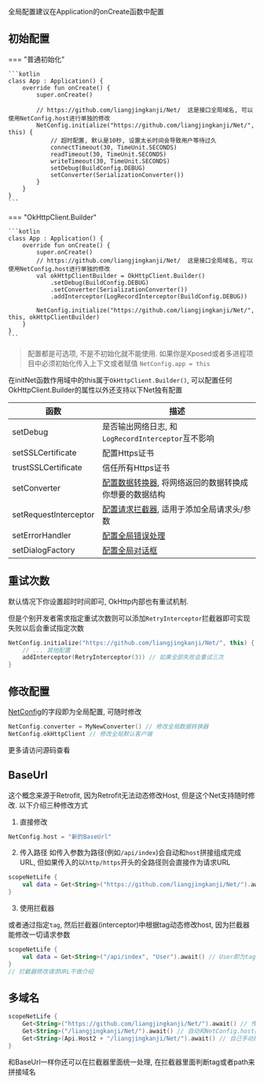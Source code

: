全局配置建议在Application的onCreate函数中配置

## 初始配置

=== "普通初始化"

    ```kotlin
    class App : Application() {
        override fun onCreate() {
            super.onCreate()
    
            // https://github.com/liangjingkanji/Net/  这是接口全局域名, 可以使用NetConfig.host进行单独的修改
            NetConfig.initialize("https://github.com/liangjingkanji/Net/", this) {
                // 超时配置, 默认是10秒, 设置太长时间会导致用户等待过久
                connectTimeout(30, TimeUnit.SECONDS)
                readTimeout(30, TimeUnit.SECONDS)
                writeTimeout(30, TimeUnit.SECONDS)
                setDebug(BuildConfig.DEBUG)
                setConverter(SerializationConverter())
            }
        }
    }
    ```

=== "OkHttpClient.Builder"

    ```kotlin
    class App : Application() {
        override fun onCreate() {
            super.onCreate()
            // https://github.com/liangjingkanji/Net/  这是接口全局域名, 可以使用NetConfig.host进行单独的修改
            val okHttpClientBuilder = OkHttpClient.Builder()
                .setDebug(BuildConfig.DEBUG)
                .setConverter(SerializationConverter())
                .addInterceptor(LogRecordInterceptor(BuildConfig.DEBUG))
    
            NetConfig.initialize("https://github.com/liangjingkanji/Net/", this, okHttpClientBuilder)
        }
    }
    ```

> 配置都是可选项, 不是不初始化就不能使用. 如果你是Xposed或者多进程项目中必须初始化传入上下文或者赋值 `NetConfig.app = this`

在initNet函数作用域中的this属于`OkHttpClient.Builder()`, 可以配置任何OkHttpClient.Builder的属性以外还支持以下Net独有配置

| 函数 | 描述 |
|-|-|
| setDebug | 是否输出网络日志, 和`LogRecordInterceptor`互不影响  |
| setSSLCertificate | 配置Https证书 |
| trustSSLCertificate | 信任所有Https证书 |
| setConverter | [配置数据转换器](converter.md), 将网络返回的数据转换成你想要的数据结构 |
| setRequestInterceptor | [配置请求拦截器](interceptor.md), 适用于添加全局请求头/参数 |
| setErrorHandler | [配置全局错误处理](error-global.md) |
| setDialogFactory | [配置全局对话框](auto-dialog.md) |

## 重试次数

默认情况下你设置超时时间即可, OkHttp内部也有重试机制.

但是个别开发者需求指定重试次数则可以添加`RetryInterceptor`拦截器即可实现失败以后会重试指定次数

```kotlin
NetConfig.initialize("https://github.com/liangjingkanji/Net/", this) {
    // ... 其他配置
    addInterceptor(RetryInterceptor(3)) // 如果全部失败会重试三次
}
```


## 修改配置

[NetConfig](api/-net/com.drake.net/-net-config/index.html)的字段即为全局配置, 可随时修改

```kotlin
NetConfig.converter = MyNewConverter() // 修改全局数据转换器
NetConfig.okHttpClient // 修改全局默认客户端
```

更多请访问源码查看

## BaseUrl

这个概念来源于Retrofit, 因为Retrofit无法动态修改Host, 但是这个Net支持随时修改. 以下介绍三种修改方式

1) 直接修改

```kotlin
NetConfig.host = "新的BaseUrl"
```


2) 传入路径
如传入参数为路径(例如`/api/index`)会自动和`host`拼接组成完成URL, 但如果传入的以`http/https`开头的全路径则会直接作为请求URL

```kotlin
scopeNetLife {
    val data = Get<String>("https://github.com/liangjingkanji/Net/").await()
}
```

3) 使用拦截器

或者通过指定`tag`, 然后拦截器(interceptor)中根据tag动态修改host, 因为拦截器能修改一切请求参数

```kotlin
scopeNetLife {
    val data = Get<String>("/api/index", "User").await() // User即为tag
}
// 拦截器修改请求URL不做介绍
```

## 多域名

```kotlin
scopeNetLife {
    Get<String>("https://github.com/liangjingkanji/Net/").await() // 传入域名就会使用当前域名
    Get<String>("/liangjingkanji/Net/").await() // 自动和NetConfig.host拼接
    Get<String>(Api.Host2 + "/liangjingkanji/Net/").await() // 自己手动拼接
}
```

和BaseUrl一样你还可以在拦截器里面统一处理, 在拦截器里面判断tag或者path来拼接域名


